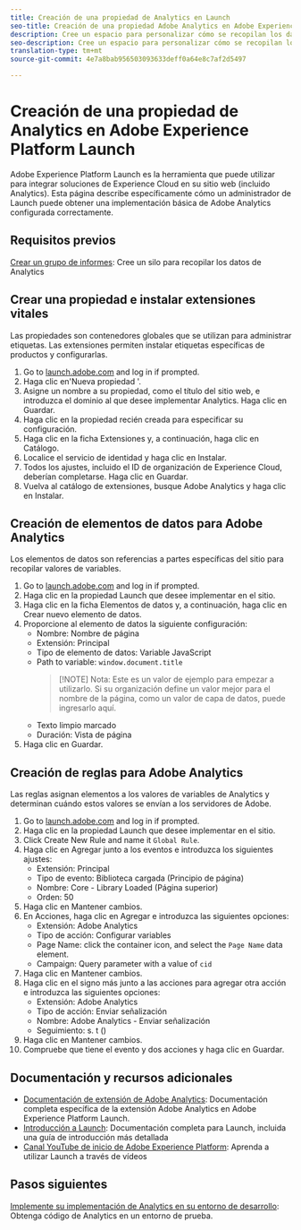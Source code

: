 ```yaml
---
title: Creación de una propiedad de Analytics en Launch
seo-title: Creación de una propiedad Adobe Analytics en Adobe Experience Platform Launch
description: Cree un espacio para personalizar cómo se recopilan los datos mediante el uso de Adobe Experience Platform Launch.
seo-description: Cree un espacio para personalizar cómo se recopilan los datos en Adobe Analytics mediante el uso de Adobe Experience Platform Launch.
translation-type: tm+mt
source-git-commit: 4e7a8bab956503093633deff0a64e8c7af2d5497

---
```



# Creación de una propiedad de Analytics en Adobe Experience Platform Launch

Adobe Experience Platform Launch es la herramienta que puede utilizar para integrar soluciones de Experience Cloud en su sitio web (incluido Analytics). Esta página describe específicamente cómo un administrador de Launch puede obtener una implementación básica de Adobe Analytics configurada correctamente.

## Requisitos previos

[Crear un grupo de informes](../../admin/admin-console/create-report-suite.md): Cree un silo para recopilar los datos de Analytics

## Crear una propiedad e instalar extensiones vitales

Las propiedades son contenedores globales que se utilizan para administrar etiquetas. Las extensiones permiten instalar etiquetas específicas de productos y configurarlas.

1. Go to [launch.adobe.com](https://launch.adobe.com) and log in if prompted.
1. Haga clic en'Nueva propiedad '.
1. Asigne un nombre a su propiedad, como el título del sitio web, e introduzca el dominio al que desee implementar Analytics. Haga clic en Guardar.
1. Haga clic en la propiedad recién creada para especificar su configuración.
1. Haga clic en la ficha Extensiones y, a continuación, haga clic en Catálogo.
1. Localice el servicio de identidad y haga clic en Instalar.
1. Todos los ajustes, incluido el ID de organización de Experience Cloud, deberían completarse. Haga clic en Guardar.
1. Vuelva al catálogo de extensiones, busque Adobe Analytics y haga clic en Instalar.

## Creación de elementos de datos para Adobe Analytics

Los elementos de datos son referencias a partes específicas del sitio para recopilar valores de variables.

1. Go to [launch.adobe.com](https://launch.adobe.com) and log in if prompted.
2. Haga clic en la propiedad Launch que desee implementar en el sitio.
3. Haga clic en la ficha Elementos de datos y, a continuación, haga clic en Crear nuevo elemento de datos.
4. Proporcione al elemento de datos la siguiente configuración:
   * Nombre: Nombre de página
   * Extensión: Principal
   * Tipo de elemento de datos: Variable JavaScript
   * Path to variable: `window.document.title`
      > [!NOTE] Nota: Este es un valor de ejemplo para empezar a utilizarlo. Si su organización define un valor mejor para el nombre de la página, como un valor de capa de datos, puede ingresarlo aquí.
   * Texto limpio marcado
   * Duración: Vista de página
5. Haga clic en Guardar.

## Creación de reglas para Adobe Analytics

Las reglas asignan elementos a los valores de variables de Analytics y determinan cuándo estos valores se envían a los servidores de Adobe.

1. Go to [launch.adobe.com](https://launch.adobe.com) and log in if prompted.
1. Haga clic en la propiedad Launch que desee implementar en el sitio.
1. Click Create New Rule and name it `Global Rule`.
1. Haga clic en Agregar junto a los eventos e introduzca los siguientes ajustes:
   * Extensión: Principal
   * Tipo de evento: Biblioteca cargada (Principio de página)
   * Nombre: Core - Library Loaded (Página superior)
   * Orden: 50
1. Haga clic en Mantener cambios.
1. En Acciones, haga clic en Agregar e introduzca las siguientes opciones:
   * Extensión: Adobe Analytics
   * Tipo de acción: Configurar variables
   * Page Name: click the container icon, and select the `Page Name` data element.
   * Campaign: Query parameter with a value of `cid`
1. Haga clic en Mantener cambios.
1. Haga clic en el signo más junto a las acciones para agregar otra acción e introduzca las siguientes opciones:
   * Extensión: Adobe Analytics
   * Tipo de acción: Enviar señalización
   * Nombre: Adobe Analytics - Enviar señalización
   * Seguimiento: s. t ()
1. Haga clic en Mantener cambios.
1. Compruebe que tiene el evento y dos acciones y haga clic en Guardar.

## Documentación y recursos adicionales

* [Documentación de extensión de Adobe Analytics](https://docs.adobelaunch.com/extension-reference/web/adobe-analytics-extension): Documentación completa específica de la extensión Adobe Analytics en Adobe Experience Platform Launch.
* [Introducción a Launch](https://docs.adobelaunch.com/getting-started): Documentación completa para Launch, incluida una guía de introducción más detallada
* [Canal YouTube de inicio de Adobe Experience Platform](https://www.youtube.com/channel/UCa84ntcvYhPArOBsZIRE2Jw/videos?view=0&shelf_id=0&sort=dd): Aprenda a utilizar Launch a través de vídeos

## Pasos siguientes

[Implemente su implementación de Analytics en su entorno de desarrollo](deploy-dev.md): Obtenga código de Analytics en un entorno de prueba.
